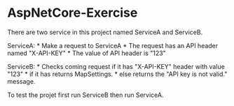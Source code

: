 # AspNetCore-Exercise

There are two service in this project named ServiceA and ServiceB.

ServiceA:
	* Make a request to ServiceA
	* The request has an API header named "X-API-KEY"
	* The value of API header is "123"

ServiceB:
	* Checks coming request if it has "X-API-KEY" header with value "123"
	* if it has returns  MapSettings.
	* else returns the  "API key is not valid."  message.

To test the projet first run ServiceB then run ServiceA.